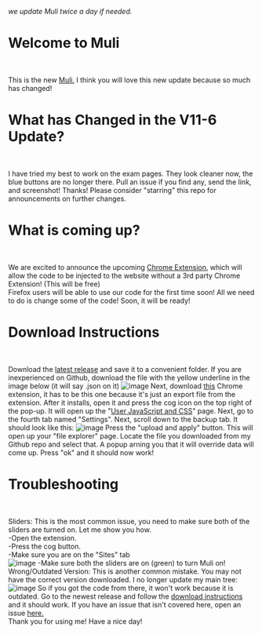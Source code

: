 *we update Muli twice a day if needed.*
# Welcome to Muli
<br>

This is the new [Muli.](https://github.com/jamesj503/Muli/releases) I think you will love this new update because so much has changed!
<br>

# What has Changed in the V11-6 Update?
<br>

I have tried my best to work on the exam pages. They look cleaner now, the blue buttons are no longer there. Pull an issue if you find any, send the link, and screenshot! Thanks! Please consider "starring" this repo for announcements on further changes.
<br>

# What is coming up?
<br>

We are excited to announce the upcoming [Chrome Extension](https://free.timeanddate.com/countdown/i7rsdv5e/n5704/cf12/cm0/cu4/ct0/cs0/ca0/co1/cr0/ss0/cac000/cpc000/pcfff/tcfff/fs100/szw320/szh135/tatTime%20until%20Desktop%20App%20Release!/tac000/tptTime%20since%20Event%20started%20in/tpc000/iso2021-05-31T00:00:00), which will allow the code to be injected to the website without a 3rd party Chrome Extension! (This will be free)
<br>
Firefox users will be able to use our code for the first time soon! All we need to do is change some of the code! Soon, it will be ready!<br>
# Download Instructions
<br>

Download the [latest release](https://github.com/jamesj503/Muli/releases) and save it to a convenient folder. If you are inexperienced on Github, download the file with the yellow underline in the image below (it will say .json on it)
![image](https://user-images.githubusercontent.com/70408059/115570376-ad7d0800-a283-11eb-8961-9c8a65143a33.png)
Next, download [this](https://chrome.google.com/webstore/detail/user-javascript-and-css/nbhcbdghjpllgmfilhnhkllmkecfmpld) Chrome extension, it has to be this one because it's just an export file from the extension. After it installs, open it and press the cog icon on the top right of the pop-up. It will open up the "[User JavaScript and CSS](extension://nbhcbdghjpllgmfilhnhkllmkecfmpld/options.html)" page. Next, go to the fourth tab named "Settings". Next, scroll down to the backup tab. It should look like this:
![image](https://user-images.githubusercontent.com/70408059/115569121-8a9e2400-a282-11eb-8b24-f5a14af03302.png)
Press the "upload and apply" button. This will open up your "file explorer" page. Locate the file you downloaded from my Github repo and select that. A popup arning you that it will override data will come up. Press "ok" and it should now work! 
<br>

# Troubleshooting
<br>

Sliders: This is the most common issue, you need to make sure both of the sliders are turned on. Let me show you how. <br>
  -Open the extension. <br>
  -Press the cog button. <br>
  -Make sure you are on the "Sites" tab <br>
![image](https://user-images.githubusercontent.com/70408059/115569612-05673f00-a283-11eb-874d-3a49b7588eb0.png)
  -Make sure both the sliders are on (green) to turn Muli on!
  <br>
Wrong/Outdated Version: This is another common mistake. You may not have the correct version downloaded. I no longer update my main tree:
![image](https://user-images.githubusercontent.com/70408059/115571154-5a578500-a284-11eb-8d53-162b81ca0baa.png)
So if you got the code from there, it won't work because it is outdated. Go to the newest release and follow the [download instructions](https://github.com/jamesj503/Muli#download-instructions) and it should work. If you have an issue that isn't covered here, open an issue [here.](https://github.com/jamesj503/Muli/issues)<br>
Thank you for using me! Have a nice day!
